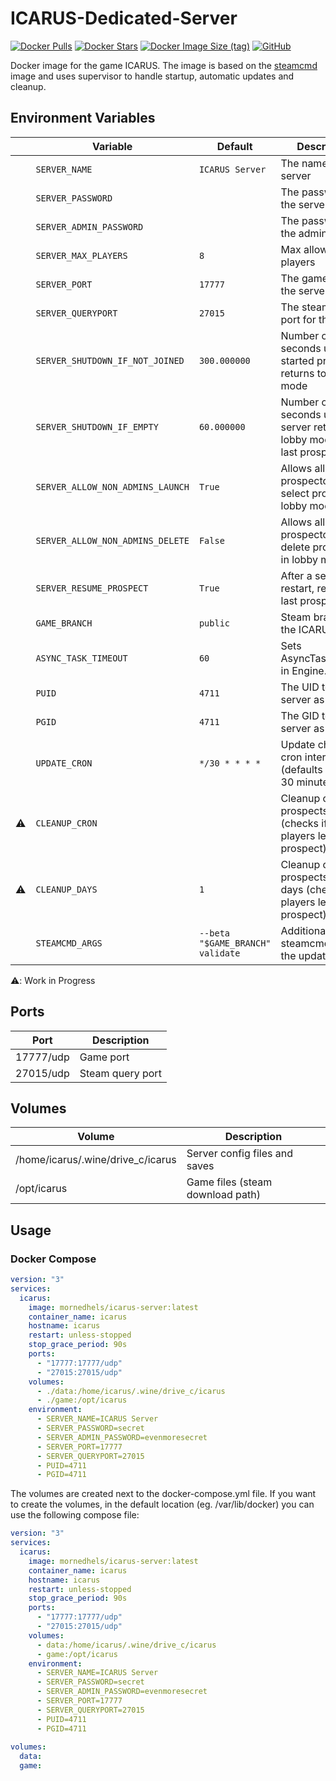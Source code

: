 # ICARUS-Dedicated-Server

[![Docker Pulls](https://img.shields.io/docker/pulls/mornedhels/icarus-server.svg)](https://hub.docker.com/r/mornedhels/icarus-server)
[![Docker Stars](https://img.shields.io/docker/stars/mornedhels/icarus-server.svg)](https://hub.docker.com/r/mornedhels/icarus-server)
[![Docker Image Size (tag)](https://img.shields.io/docker/image-size/mornedhels/icarus-server/latest)](https://hub.docker.com/r/mornedhels/icarus-server)
[![GitHub](https://img.shields.io/github/license/mornedhels/icarus-server)](https://github.com/mornedhels/icarus-server/blob/main/LICENSE)

Docker image for the game ICARUS.
The image is based on the [steamcmd](https://hub.docker.com/r/cm2network/steamcmd/) image and uses supervisor to handle
startup, automatic updates and cleanup.

## Environment Variables

|    | Variable                         | Default                          | Description                                                                     |
|:--:|----------------------------------|----------------------------------|---------------------------------------------------------------------------------|
|    | `SERVER_NAME`                    | `ICARUS Server`                  | The name of the server                                                          |
|    | `SERVER_PASSWORD`                |                                  | The password for the server                                                     |
|    | `SERVER_ADMIN_PASSWORD`          |                                  | The password for the admin login                                                |
|    | `SERVER_MAX_PLAYERS`             | `8`                              | Max allowed players                                                             |
|    | `SERVER_PORT`                    | `17777`                          | The game port for the server                                                    |
|    | `SERVER_QUERYPORT`               | `27015`                          | The steam query port for the server                                             |
|    | `SERVER_SHUTDOWN_IF_NOT_JOINED`  | `300.000000`                     | Number of seconds until started prospect returns to lobby mode                  |
|    | `SERVER_SHUTDOWN_IF_EMPTY`       | `60.000000`                      | Number of seconds until server returns to lobby mode after last prospector left |
|    | `SERVER_ALLOW_NON_ADMINS_LAUNCH` | `True`                           | Allows all prospectors to select prospect in lobby mode                         |
|    | `SERVER_ALLOW_NON_ADMINS_DELETE` | `False`                          | Allows all prospectors to delete prospects in lobby mode                        |
|    | `SERVER_RESUME_PROSPECT`         | `True`                           | After a server restart, resume last prospect                                    |
|    | `GAME_BRANCH`                    | `public`                         | Steam branch of the ICARUS server                                               |
|    | `ASYNC_TASK_TIMEOUT`             | `60`                             | Sets AsyncTaskTimeout in Engine.ini                                             |
|    | `PUID`                           | `4711`                           | The UID to run server as                                                        |
|    | `PGID`                           | `4711`                           | The GID to run server as                                                        |
|    | `UPDATE_CRON`                    | `*/30 * * * *`                   | Update check cron interval (defaults to every 30 minutes)                       |
| ⚠️ | `CLEANUP_CRON`                   |                                  | Cleanup old prospects cron (checks if all players left the prospect)            |
| ⚠️ | `CLEANUP_DAYS`                   | `1`                              | Cleanup older prospects than x days (checks if all players left the prospect)   |
|    | `STEAMCMD_ARGS`                  | `--beta "$GAME_BRANCH" validate` | Additional steamcmd args for the updater                                        |

⚠️: Work in Progress

## Ports

| Port      | Description      |
|-----------|------------------|
| 17777/udp | Game port        |
| 27015/udp | Steam query port |

## Volumes

| Volume                            | Description                      |
|-----------------------------------|----------------------------------|
| /home/icarus/.wine/drive_c/icarus | Server config files and saves    |
| /opt/icarus                       | Game files (steam download path) |

## Usage

### Docker Compose

```yaml
version: "3"
services:
  icarus:
    image: mornedhels/icarus-server:latest
    container_name: icarus
    hostname: icarus
    restart: unless-stopped
    stop_grace_period: 90s
    ports:
      - "17777:17777/udp"
      - "27015:27015/udp"
    volumes:
      - ./data:/home/icarus/.wine/drive_c/icarus
      - ./game:/opt/icarus
    environment:
      - SERVER_NAME=ICARUS Server
      - SERVER_PASSWORD=secret
      - SERVER_ADMIN_PASSWORD=evenmoresecret
      - SERVER_PORT=17777
      - SERVER_QUERYPORT=27015
      - PUID=4711
      - PGID=4711
```

The volumes are created next to the docker-compose.yml file. If you want to create the volumes, in the default location (eg. /var/lib/docker) you can use the following compose file:

```yaml
version: "3"
services:
  icarus:
    image: mornedhels/icarus-server:latest
    container_name: icarus
    hostname: icarus
    restart: unless-stopped
    stop_grace_period: 90s
    ports:
      - "17777:17777/udp"
      - "27015:27015/udp"
    volumes:
      - data:/home/icarus/.wine/drive_c/icarus
      - game:/opt/icarus
    environment:
      - SERVER_NAME=ICARUS Server
      - SERVER_PASSWORD=secret
      - SERVER_ADMIN_PASSWORD=evenmoresecret
      - SERVER_PORT=17777
      - SERVER_QUERYPORT=27015
      - PUID=4711
      - PGID=4711
  
volumes:
  data:
  game:
```
